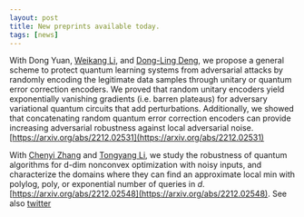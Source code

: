 ```yaml
---
layout: post
title: New preprints available today.
tags: [news]
---
```


With Dong Yuan, [Weikang Li](https://lwkjjonak.github.io/), and [Dong-Ling Deng](https://iiis.tsinghua.edu.cn/en/dengdl/), we propose a general scheme to protect quantum learning systems from adversarial attacks by randomly encoding the legitimate data samples through unitary or quantum error correction encoders. We proved that random unitary encoders yield exponentially vanishing gradients (i.e. barren plateaus) for adversary variational quantum circuits that add perturbations. Additionally, we showed that concatenating random quantum error correction encoders can provide increasing adversarial robustness against local adversarial noise. [https://arxiv.org/abs/2212.02531](https://arxiv.org/abs/2212.02531)

With [Chenyi Zhang](https://chenyizhang2000.github.io/) and [Tongyang Li](https://www.tongyangli.com/), we study the robustness of quantum algorithms for d-dim nonconvex optimization with noisy inputs, and characterize the domains where they can find an approximate local min with polylog, poly, or exponential number of queries in $d$. [https://arxiv.org/abs/2212.02548](https://arxiv.org/abs/2212.02548). See also [twitter](https://twitter.com/ChenyiZhang0802/status/1600306198074400768)
